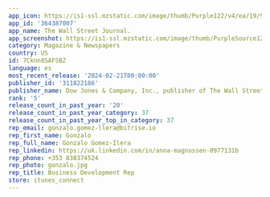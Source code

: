 ```yaml
---
app_icon: https://is1-ssl.mzstatic.com/image/thumb/Purple122/v4/ea/19/91/ea19918e-5616-7ef4-e223-ad4f67c1811b/AppIcon-0-0-1x_U007emarketing-0-7-0-sRGB-85-220.png/1024x1024bb.png
app_id: '364387007'
app_name: The Wall Street Journal.
app_screenshot: https://is1-ssl.mzstatic.com/image/thumb/PurpleSource126/v4/17/e6/02/17e60244-954a-2fb5-72aa-23a40f32779d/721326aa-917d-4904-853f-bc1cf2eefff9_COMM---192_Static-Animated-Display-Ad---WSJ-iOS-App-Store-Panels.psdPanel-1.png/1242x2688bb.png
category: Magazine & Newspapers
country: US
id: 7Cknn8SAFSBZ
language: es
most_recent_release: '2024-02-21T00:00:00'
publisher_id: '311822186'
publisher_name: Dow Jones & Company, Inc., publisher of The Wall Street Journal.
rank: '5'
release_count_in_past_year: '20'
release_count_in_past_year_category: 37
release_count_in_past_year_top_in_category: 37
rep_email: gonzalo.gomez-llera@bitrise.io
rep_first_name: Gonzalo
rep_full_name: Gonzalo Gomez-Ilera
rep_linkedin: https://uk.linkedin.com/in/anna-magnussen-0977131b
rep_phone: +353 838374524
rep_photo: gonzalo.jpg
rep_title: Business Development Rep
store: itunes_connect
---
```


